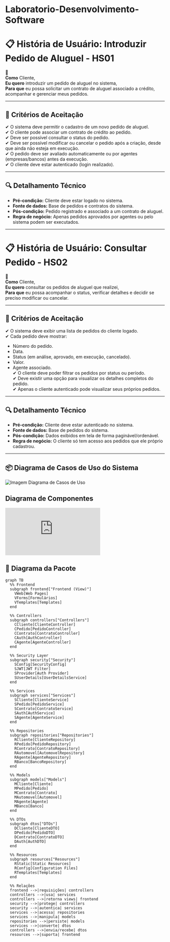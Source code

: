 # Laboratorio-Desenvolvimento-Software

# 📋 História de Usuário: Introduzir Pedido de Aluguel - HS01  

👤  
**Como** Cliente,  
**Eu quero** introduzir um pedido de aluguel no sistema,  
**Para que** eu possa solicitar um contrato de aluguel associado a crédito, acompanhar e gerenciar meus pedidos.  

---

## **🎯 Critérios de Aceitação**  
✔ O sistema deve permitir o cadastro de um novo pedido de aluguel.  
✔ O cliente pode associar um contrato de crédito ao pedido.  
✔ Deve ser possível consultar o status do pedido.  
✔ Deve ser possível modificar ou cancelar o pedido após a criação, desde que ainda não esteja em execução.  
✔ O pedido deve ser avaliado automaticamente ou por agentes (empresas/bancos) antes da execução.  
✔ O cliente deve estar autenticado (login realizado).  

---

## **🔍 Detalhamento Técnico**  
- **Pré-condição:** Cliente deve estar logado no sistema.  
- **Fonte de dados:** Base de pedidos e contratos do sistema.  
- **Pós-condição:** Pedido registrado e associado a um contrato de aluguel.  
- **Regra de negócio:** Apenas pedidos aprovados por agentes ou pelo sistema podem ser executados.  

---

# 📋 História de Usuário: Consultar Pedido - HS02  

👤  
**Como** Cliente,  
**Eu quero** consultar os pedidos de aluguel que realizei,  
**Para que** eu possa acompanhar o status, verificar detalhes e decidir se preciso modificar ou cancelar.  

---

## **🎯 Critérios de Aceitação**  
✔ O sistema deve exibir uma lista de pedidos do cliente logado.  
✔ Cada pedido deve mostrar:  
   - Número do pedido.  
   - Data.  
   - Status (em análise, aprovado, em execução, cancelado).  
   - Valor.  
   - Agente associado.  
✔ O cliente deve poder filtrar os pedidos por status ou período.  
✔ Deve existir uma opção para visualizar os detalhes completos do pedido.  
✔ Apenas o cliente autenticado pode visualizar seus próprios pedidos.  

---

## **🔍 Detalhamento Técnico**  
- **Pré-condição:** Cliente deve estar autenticado no sistema.  
- **Fonte de dados:** Base de pedidos do sistema.  
- **Pós-condição:** Dados exibidos em tela de forma paginável/ordenável.  
- **Regra de negócio:** O cliente só tem acesso aos pedidos que ele próprio cadastrou.  

---

## 📦 Diagrama de Casos de Uso do Sistema  
![Imagem Diagrama de Casos de Uso](https://github.com/VianaLeo13/Laboratorio-Desenvolvimento-Software/blob/main/Laboratorio%2002/CasoUso-Lab2-2.png)

## Diagrama de Componentes

![Imagem Diagrama de Componentes](https://github.com/VianaLeo13/Laboratorio-Desenvolvimento-Software/blob/main/Laboratorio%2002/Diagrama%20de%20Componentes.pdf)

## 🔎 Diagrama da Pacote
```mermaid
graph TB
  %% Frontend
  subgraph frontend["Frontend (View)"]
    VWeb[Web Pages]
    VForms[Formulários]
    VTemplates[Templates]
  end

  %% Controllers
  subgraph controllers["Controllers"]
    CCliente[ClienteController]
    CPedido[PedidoController]
    CContrato[ContratoController]
    CAuth[AuthController]
    CAgente[AgenteController]
  end

  %% Security Layer
  subgraph security["Security"]
    SConfig[SecurityConfig]
    SJWT[JWT Filter]
    SProvider[Auth Provider]
    SUserDetails[UserDetailsService]
  end

  %% Services
  subgraph services["Services"]
    SCliente[ClienteService]
    SPedido[PedidoService]
    SContrato[ContratoService]
    SAuth[AuthService]
    SAgente[AgenteService]
  end

  %% Repositories
  subgraph repositories["Repositories"]
    RCliente[ClienteRepository]
    RPedido[PedidoRepository]
    RContrato[ContratoRepository]
    RAutomovel[AutomovelRepository]
    RAgente[AgenteRepository]
    RBanco[BancoRepository]
  end

  %% Models
  subgraph models["Models"]
    MCliente[Cliente]
    MPedido[Pedido]
    MContrato[Contrato]
    MAutomovel[Automovel]
    MAgente[Agente]
    MBanco[Banco]
  end

  %% DTOs
  subgraph dtos["DTOs"]
    DCliente[ClienteDTO]
    DPedido[PedidoDTO]
    DContrato[ContratoDTO]
    DAuth[AuthDTO]
  end

  %% Resources
  subgraph resources["Resources"]
    RStatic[Static Resources]
    RConfig[Configuration Files]
    RTemplates[Templates]
  end

  %% Relações
  frontend -->|requisições| controllers
  controllers -->|usa| services
  controllers -->|retorna views| frontend
  security -->|protege| controllers
  security -->|autentica| services
  services -->|acessa| repositories
  services -->|manipula| models
  repositories -->|persiste| models
  services -->|converte| dtos
  controllers -->|envia/recebe| dtos
  resources -->|suporta| frontend
